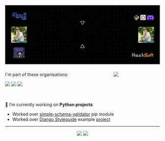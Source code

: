 <!--
**SashoStoichkov/SashoStoichkov** is a ✨ _special_ ✨ repository because its `README.md` (this file) appears on your GitHub profile.
-->

<h1 align="center" width="100%">
  <img src="./GH Cover.gif">
</h1>

<img align="right" width="30%" src="https://github-readme-stats.vercel.app/api/top-langs/?username=SashoStoichkov&count_private=true&theme=merko" />

I'm part of these organisations:

<div align="left">
  <a href="https://github.com/HackSoftware"><img src="https://avatars1.githubusercontent.com/u/11139128?s=200&v=4" width="100"></a>
  <a href="https://github.com/BookShareBG"><img src="https://avatars1.githubusercontent.com/u/73662810?s=200&v=4" width="100"></a>
  <a href="https://github.com/EddieHubCommunity"><img src="https://avatars3.githubusercontent.com/u/66388388?s=200&v=4" width="100"></a>
</div>

<div><br><br></div>

🔭 I’m currently working on **Python projects**
<ul align="left">
   <li>Worked over <a href="https://github.com/HackSoftware/simple_schema_validator">simple-schema-validator</a> pip module</li>
   <li>Worked over <a href="https://github.com/HackSoftware/Django-Styleguide">Django Styleguide</a> example <a href="https://github.com/HackSoftware/Styleguide-Example">project</a></li>
</ul>

---

<p align="center">
  <img width="45%" src="https://github-readme-stats.vercel.app/api?username=SashoStoichkov&show_icons=true&theme=merko" />
  <img width="51%" src="https://activity-graph.herokuapp.com/graph?username=SashoStoichkov&show_icons=true&count_private=true&theme=rogue&area=true" />
</p>
